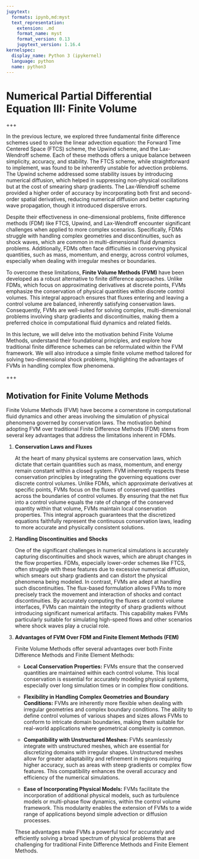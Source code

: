 ```yaml
---
jupytext:
  formats: ipynb,md:myst
  text_representation:
    extension: .md
    format_name: myst
    format_version: 0.13
    jupytext_version: 1.16.4
kernelspec:
  display_name: Python 3 (ipykernel)
  language: python
  name: python3
---
```


# Numerical Partial Differential Equation III: Finite Volume

+++

In the previous lecture, we explored three fundamental finite difference schemes used to solve the linear advection equation: the Forward Time Centered Space (FTCS) scheme, the Upwind scheme, and the Lax-Wendroff scheme.
Each of these methods offers a unique balance between simplicity, accuracy, and stability.
The FTCS scheme, while straightforward to implement, was found to be inherently unstable for advection problems.
The Upwind scheme addressed some stability issues by introducing numerical diffusion, which helped in suppressing non-physical oscillations but at the cost of smearing sharp gradients.
The Lax-Wendroff scheme provided a higher order of accuracy by incorporating both first and second-order spatial derivatives, reducing numerical diffusion and better capturing wave propagation, though it introduced dispersive errors.

Despite their effectiveness in one-dimensional problems, finite difference methods (FDM) like FTCS, Upwind, and Lax-Wendroff encounter significant challenges when applied to more complex scenarios.
Specifically, FDMs struggle with handling complex geometries and discontinuities, such as shock waves, which are common in multi-dimensional fluid dynamics problems.
Additionally, FDMs often face difficulties in conserving physical quantities, such as mass, momentum, and energy, across control volumes, especially when dealing with irregular meshes or boundaries.

To overcome these limitations, **Finite Volume Methods (FVM)** have been developed as a robust alternative to finite difference approaches.
Unlike FDMs, which focus on approximating derivatives at discrete points, FVMs emphasize the conservation of physical quantities within discrete control volumes.
This integral approach ensures that fluxes entering and leaving a control volume are balanced, inherently satisfying conservation laws.
Consequently, FVMs are well-suited for solving complex, multi-dimensional problems involving sharp gradients and discontinuities, making them a preferred choice in computational fluid dynamics and related fields.

In this lecture, we will delve into the motivation behind Finite Volume Methods, understand their foundational principles, and explore how traditional finite difference schemes can be reformulated within the FVM framework.
We will also introduce a simple finite volume method tailored for solving two-dimensional shock problems, highlighting the advantages of FVMs in handling complex flow phenomena.

+++

## Motivation for Finite Volume Methods

Finite Volume Methods (FVM) have become a cornerstone in computational fluid dynamics and other areas involving the simulation of physical phenomena governed by conservation laws.
The motivation behind adopting FVM over traditional Finite Difference Methods (FDM) stems from several key advantages that address the limitations inherent in FDMs.

1. **Conservation Laws and Fluxes**

   At the heart of many physical systems are conservation laws, which dictate that certain quantities such as mass, momentum, and energy remain constant within a closed system.
   FVM inherently respects these conservation principles by integrating the governing equations over discrete control volumes.
   Unlike FDMs, which approximate derivatives at specific points, FVMs focus on the fluxes of conserved quantities across the boundaries of control volumes.
   By ensuring that the net flux into a control volume equals the rate of change of the conserved quantity within that volume, FVMs maintain local conservation properties.
   This integral approach guarantees that the discretized equations faithfully represent the continuous conservation laws, leading to more accurate and physically consistent solutions.

3. **Handling Discontinuities and Shocks**

   One of the significant challenges in numerical simulations is accurately capturing discontinuities and shock waves, which are abrupt changes in the flow properties.
   FDMs, especially lower-order schemes like FTCS, often struggle with these features due to excessive numerical diffusion, which smears out sharp gradients and can distort the physical phenomena being modeled.
   In contrast, FVMs are adept at handling such discontinuities.
   The flux-based formulation allows FVMs to more precisely track the movement and interaction of shocks and contact discontinuities.
   By accurately computing the fluxes at control volume interfaces, FVMs can maintain the integrity of sharp gradients without introducing significant numerical artifacts.
   This capability makes FVMs particularly suitable for simulating high-speed flows and other scenarios where shock waves play a crucial role.

5. **Advantages of FVM Over FDM and Finite Element Methods (FEM)**

   Finite Volume Methods offer several advantages over both Finite Difference Methods and Finite Element Methods:

   * **Local Conservation Properties:** FVMs ensure that the conserved quantities are maintained within each control volume.
     This local conservation is essential for accurately modeling physical systems, especially over long simulation times or in complex flow conditions.

   * **Flexibility in Handling Complex Geometries and Boundary Conditions:** FVMs are inherently more flexible when dealing with irregular geometries and complex boundary conditions.
     The ability to define control volumes of various shapes and sizes allows FVMs to conform to intricate domain boundaries, making them suitable for real-world applications where geometrical complexity is common.

   * **Compatibility with Unstructured Meshes:** FVMs seamlessly integrate with unstructured meshes, which are essential for discretizing domains with irregular shapes.
     Unstructured meshes allow for greater adaptability and refinement in regions requiring higher accuracy, such as areas with steep gradients or complex flow features.
     This compatibility enhances the overall accuracy and efficiency of the numerical simulations.

   * **Ease of Incorporating Physical Models:** FVMs facilitate the incorporation of additional physical models, such as turbulence models or multi-phase flow dynamics, within the control volume framework.
     This modularity enables the extension of FVMs to a wide range of applications beyond simple advection or diffusion processes.

   These advantages make FVMs a powerful tool for accurately and efficiently solving a broad spectrum of physical problems that are challenging for traditional Finite Difference Methods and Finite Element Methods.
